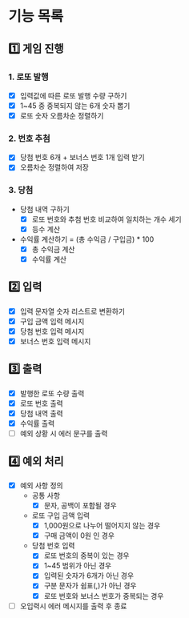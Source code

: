 # 기능 목록
## 1️⃣ 게임 진행
### 1. 로또 발행
- [x] 입력값에 따른 로또 발행 수량 구하기 
- [x] 1~45 중 중복되지 않는 6개 숫자 뽑기
- [x] 로또 숫자 오름차순 정렬하기

### 2. 번호 추첨
- [x] 당첨 번호 6개 + 보너스 번호 1개 입력 받기
- [x] 오름차순 정렬하여 저장

### 3. 당첨 
- 당첨 내역 구하기
  - [x] 로또 번호와 추첨 번호 비교하여 일치하는 개수 세기
  - [x] 등수 계산
- 수익률 계산하기 = (총 수익금 / 구입금) * 100
  - [x] 총 수익금 계산
  - [x] 수익률 계산

## 2️⃣ 입력
- [x] 입력 문자열 숫자 리스트로 변환하기
- [x] 구입 금액 입력 메시지
- [x] 당첨 번호 입력 메시지
- [x] 보너스 번호 입력 메시지

## 3️⃣ 출력
- [x] 발행한 로또 수량 출력
- [x] 로또 번호 출력
- [x] 당첨 내역 출력
- [x] 수익률 출력
- [ ] 예외 상황 시 에러 문구를 출력

## 4️⃣ 예외 처리
- [x] 예외 사항 정의
  - 공통 사항
    - [x] 문자, 공백이 포함될 경우
  - 로또 구입 금액 입력
    - [x] 1,000원으로 나누어 떨어지지 않는 경우
    - [x] 구매 금액이 0원 인 경우
  - 당첨 번호 입력
    - [x] 로또 번호의 중복이 있는 경우
    - [x] 1~45 범위가 아닌 경우
    - [x] 입력된 숫자가 6개가 아닌 경우
    - [x] 구분 문자가 쉼표(,)가 아닌 경우
    - [x] 로또 번호와 보너스 번호가 중복되는 경우
- [ ] 오입력시 에러 메시지를 출력 후 종료